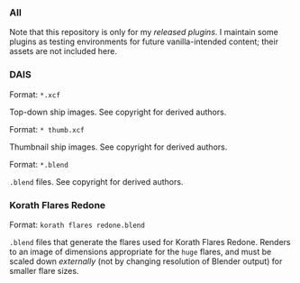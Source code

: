 ### All
Note that this repository is only for my _released plugins_. I maintain some plugins as testing environments for future vanilla-intended content; their assets are not included here.

### DAIS
Format: `*.xcf`

Top-down ship images. See copyright for derived authors.

Format: `* thumb.xcf`

Thumbnail ship images. See copyright for derived authors.

Format: `*.blend`

`.blend` files. See copyright for derived authors.

### Korath Flares Redone
Format: `korath flares redone.blend`

`.blend` files that generate the flares used for Korath Flares Redone. Renders to an image of dimensions appropriate for the `huge` flares, and must be scaled down _externally_ (not by changing resolution of Blender output) for smaller flare sizes.
